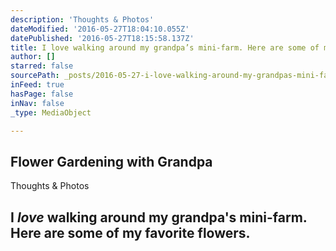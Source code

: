 ```yaml
---
description: 'Thoughts & Photos'
dateModified: '2016-05-27T18:04:10.055Z'
datePublished: '2016-05-27T18:15:58.137Z'
title: I love walking around my grandpa’s mini-farm. Here are some of my favorite flowers.
author: []
starred: false
sourcePath: _posts/2016-05-27-i-love-walking-around-my-grandpas-mini-farm-here-are-some.md
inFeed: true
hasPage: false
inNav: false
_type: MediaObject

---
```

<article style=""><h1>Flower Gardening with Grandpa</h1><p>Thoughts &amp; Photos</p></article>

## I _love_ walking around my grandpa's mini-farm. Here are some of my favorite flowers.